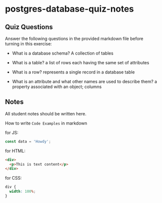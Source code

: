 # postgres-database-quiz-notes

## Quiz Questions

Answer the following questions in the provided markdown file before turning in this exercise:

- What is a database schema?
  A collection of tables

- What is a table?
  a list of rows each having the same set of attributes

- What is a row?
  represents a single record in a database table

- What is an attribute and what other names are used to describe them?
  a property associated with an object; columns

## Notes

All student notes should be written here.

How to write `Code Examples` in markdown

for JS:

```javascript
const data = 'Howdy';
```

for HTML:

```html
<div>
  <p>This is text content</p>
</div>
```

for CSS:

```css
div {
  width: 100%;
}
```
